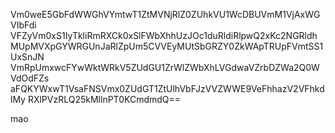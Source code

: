 Vm0weE5GbFdWWGhVYmtwT1ZtMVNjRlZ0ZUhkVU1WcDBUVmM1VjAxWGVIbFdi
VFZyVm0xS1IyTkliRmRXCk0xSlFWbXhhUzJOc1duRldiRlpwQ2xKc2NGRldh
MUpMVXpGYWRGUnJaRlZpUm5CVVEyMUtSbGRZY0ZkWApTRUpFVmtSS1UxSnJN
VmRpUmxwcFYwWktWRkV5ZUdGU1ZrWlZWbXhLVGdwaVZrbDZWa2Q0WVdOdFZs
aFQKYWxwT1VsaFNSVmx0ZUdGT1ZtUlhVbFJzVVZWWE9VeFhhazV2VFhkdlMy
RXlPVzRLQ25kMllnPT0KCmdmdQ==

mao